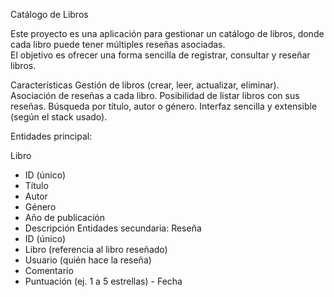 Catálogo de Libros

Este proyecto es una aplicación para gestionar un catálogo de libros, donde cada libro puede tener múltiples reseñas asociadas.  
El objetivo es ofrecer una forma sencilla de registrar, consultar y reseñar libros.

Características
Gestión de libros (crear, leer, actualizar, eliminar).
Asociación de reseñas a cada libro.
Posibilidad de listar libros con sus reseñas.
Búsqueda por título, autor o género.
Interfaz sencilla y extensible (según el stack usado).

Entidades principal:

Libro
- ID (único)
- Título
- Autor
- Género
- Año de publicación
- Descripción
Entidades secundaria:
Reseña
- ID (único)
- Libro (referencia al libro reseñado)
- Usuario (quién hace la reseña)
- Comentario
- Puntuación (ej. 1 a 5 estrellas)
- Fecha
